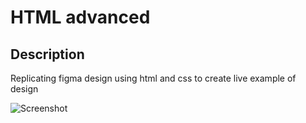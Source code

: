 # HTML advanced
## Description
Replicating figma design using html and css to create live example of design


![Screenshot](./screenshot.png)